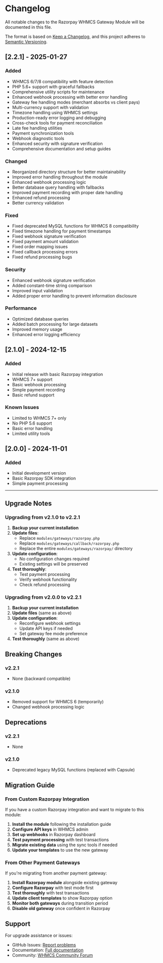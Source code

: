 # Changelog

All notable changes to the Razorpay WHMCS Gateway Module will be documented in this file.

The format is based on [Keep a Changelog](https://keepachangelog.com/en/1.0.0/),
and this project adheres to [Semantic Versioning](https://semver.org/spec/v2.0.0.html).

## [2.2.1] - 2025-01-27

### Added
- WHMCS 6/7/8 compatibility with feature detection
- PHP 5.6+ support with graceful fallbacks
- Comprehensive utility scripts for maintenance
- Enhanced webhook processing with better error handling
- Gateway fee handling modes (merchant absorbs vs client pays)
- Multi-currency support with validation
- Timezone handling using WHMCS settings
- Production-ready error logging and debugging
- Cross-check tools for payment reconciliation
- Late fee handling utilities
- Payment synchronization tools
- Webhook diagnostic tools
- Enhanced security with signature verification
- Comprehensive documentation and setup guides

### Changed
- Reorganized directory structure for better maintainability
- Improved error handling throughout the module
- Enhanced webhook processing logic
- Better database query handling with fallbacks
- Improved payment recording with proper date handling
- Enhanced refund processing
- Better currency validation

### Fixed
- Fixed deprecated MySQL functions for WHMCS 8 compatibility
- Fixed timezone handling for payment timestamps
- Fixed webhook signature verification
- Fixed payment amount validation
- Fixed order mapping issues
- Fixed callback processing errors
- Fixed refund processing bugs

### Security
- Enhanced webhook signature verification
- Added constant-time string comparison
- Improved input validation
- Added proper error handling to prevent information disclosure

### Performance
- Optimized database queries
- Added batch processing for large datasets
- Improved memory usage
- Enhanced error logging efficiency

## [2.1.0] - 2024-12-15

### Added
- Initial release with basic Razorpay integration
- WHMCS 7+ support
- Basic webhook processing
- Simple payment recording
- Basic refund support

### Known Issues
- Limited to WHMCS 7+ only
- No PHP 5.6 support
- Basic error handling
- Limited utility tools

## [2.0.0] - 2024-11-01

### Added
- Initial development version
- Basic Razorpay SDK integration
- Simple payment processing

---

## Upgrade Notes

### Upgrading from v2.1.0 to v2.2.1

1. **Backup your current installation**
2. **Update files**:
   - Replace `modules/gateways/razorpay.php`
   - Replace `modules/gateways/callback/razorpay.php`
   - Replace the entire `modules/gateways/razorpay/` directory
3. **Update configuration**:
   - No configuration changes required
   - Existing settings will be preserved
4. **Test thoroughly**:
   - Test payment processing
   - Verify webhook functionality
   - Check refund processing

### Upgrading from v2.0.0 to v2.2.1

1. **Backup your current installation**
2. **Update files** (same as above)
3. **Update configuration**:
   - Reconfigure webhook settings
   - Update API keys if needed
   - Set gateway fee mode preference
4. **Test thoroughly** (same as above)

## Breaking Changes

### v2.2.1
- None (backward compatible)

### v2.1.0
- Removed support for WHMCS 6 (temporarily)
- Changed webhook processing logic

## Deprecations

### v2.2.1
- None

### v2.1.0
- Deprecated legacy MySQL functions (replaced with Capsule)

## Migration Guide

### From Custom Razorpay Integration

If you have a custom Razorpay integration and want to migrate to this module:

1. **Install the module** following the installation guide
2. **Configure API keys** in WHMCS admin
3. **Set up webhooks** in Razorpay dashboard
4. **Test payment processing** with test transactions
5. **Migrate existing data** using the sync tools if needed
6. **Update your templates** to use the new gateway

### From Other Payment Gateways

If you're migrating from another payment gateway:

1. **Install Razorpay module** alongside existing gateway
2. **Configure Razorpay** with test mode first
3. **Test thoroughly** with test transactions
4. **Update client templates** to show Razorpay option
5. **Monitor both gateways** during transition period
6. **Disable old gateway** once confident in Razorpay

## Support

For upgrade assistance or issues:
- GitHub Issues: [Report problems](https://github.com/yourusername/razorpay-whmcs-gateway/issues)
- Documentation: [Full documentation](https://github.com/yourusername/razorpay-whmcs-gateway/wiki)
- Community: [WHMCS Community Forum](https://whmcs.community/)
